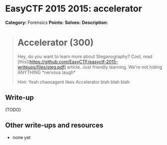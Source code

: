 # EasyCTF 2015 2015: accelerator

**Category:** Forensics
**Points:** 
**Solves:** 
**Description:**

> # Accelerator (300)
> 
> 
> Hey, do you want to learn more about Steganography? Cool, read [this](<https://github.com/EasyCTF/easyctf-2015-writeups/files/steg.pdf)> article. Just friendly learning. We're not hiding ANYTHING \*nervous laugh\*
> 
> 
> Hint: Yeah chaosagent likes Accelerator blah blah blah


## Write-up

(TODO)

## Other write-ups and resources

* none yet
